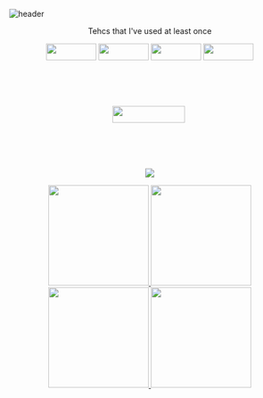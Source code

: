   ![header](https://capsule-render.vercel.app/api?type=waving&color=auto&height=300&section=header&text=itsjh's%20Tech&fontSize=90)
  <div align = 'center'>
  <p> Tehcs that I've used at least once </p>
  <p>
    <img src="https://img.shields.io/badge/Python-3766AB?style=flat-square&logo=Python&logoColor=white" height = '30' width = '90'/>
    <img src="https://img.shields.io/badge/Java-007396?style=flat-square&logo=Java&logoColor=white" height = '30' width = '90'/>
    <img src="https://img.shields.io/badge/C-F26822?style=flat-square&logo=C&logoColor=white" height = '30' width = '90'/>
    <img src="https://img.shields.io/badge/JavaScirpt-007396?style=flat-square&logo=JavaScript&logoColor=white" height = '30' width = '90'/>
  </p>

  <br><br><br>

  <a href = 'https://www.instagram.com/its___jh/'>
    <img src="https://img.shields.io/badge/Instagram-E4405F?style=flat-square&logo=Instagram&logoColor=white&link=https://www.instagram.com/its___jh/" height = '30' width = '130'/></a>&nbsp
  
  <br><br><br>
  
  <a href="https://hits.seeyoufarm.com"><img src="https://hits.seeyoufarm.com/api/count/incr/badge.svgurl=https%3A%2F%2Fgithub.com%2Fitsjh1242&count_bg=%2379C83D&title_bg=%23555555&icon=ghostery.svg&icon_color=%23E7E7E7&title=hits&edge_flat=false"/></a>
  </div>

  <div align = 'center'>
    <a href = 'https://github.com/itsjh1242'>
      <img height = '180em' src = "https://github-readme-stats.vercel.app/api?username=itsjh1242&theme=buefy&show_icons=true"/>
      <img height = '180em' src = "https://github-readme-stats.vercel.app/api/top-langs/?username=itsjh1242"/>
    <a href = 'https://github.com/77r77ung'>
      <img height = '180em' src = "https://github-readme-stats.vercel.app/api?username=77r77ung&theme=buefy&show_icons=true"/>
      <img height = '180em' src = "https://github-readme-stats.vercel.app/api/top-langs/?username=77r77ung"/>
  </div>

